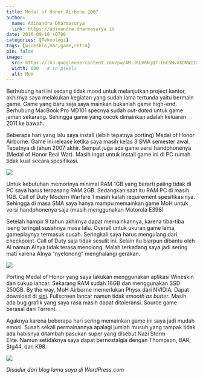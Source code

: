 ```yaml
---
title: Medal of Honor Airbone 2007
author:
  name: Adinandra Dharmasurya
  link: https://adinandra.dharmasurya.id
date: 2016-09-16 +0700
categories: [Teknologi]
tags: [wineskin,mac,game,retro]
pin: false
image:
  src: https://lh3.googleusercontent.com/pw/AM-JKLV6NjQ7-I6CSMvvXONW2IGi5bnIpLZOXBJgexdmzeNB-gZAmV4K7ctd9M9w1AcMsLZZmP0AS7loWvdwwhNpvNxlpUUExU35UfPBvC7dQWJg29DViNwBfOmKMfXBj2F1pBej8hMfDjUmG2aQXahYN-iiHA=w1280-h800-no?authuser=0
  width: 600   # in pixels
  alt: MoH
---
```


Berhubung hari ini sedang tidak mood untuk melanjutkan project kantor, akhirnya saya melakukan kegiatan yang sudah lama tertunda yaitu bermain game. Game yang baru saja saya mainkan bukanlah game high-end. Berhubung MacBook Pro MD101 specnya sudah *out-dated* untuk game jaman sekarang. Sehingga game yang cocok dimainkan adalah keluaran 2011 ke bawah.

Beberapa hari yang lalu saya install (lebih tepatnya porting) Medal of Honor Airborne. Game ini release ketika saya masih kelas 3 SMA semester awal. Tepatnya di tahun 2007 akhir. Sempat juga ada game versi handphonenya (Medal of Honor Real War). Masih ingat untuk install game ini di PC rumah tidak kuat secara spesifikasi.

![](https://lh3.googleusercontent.com/pw/AM-JKLVfswaIU3sXIb3WL1iA4R0DBcjIjNou3yjzuG5x-iyeimJNfubonpmMOi0hABxI6ioU0PcPB3-Akhk1swe548uM7GGw5wg4sD443-it8gDWKniQYG9I3UQiyM6CIwC_Pm0rGPfjaenAU98nCibLKTns6g=w1102-h699-no?authuser=0)

Untuk kebutuhan memorinya minimal RAM 1GB yang berarti paling tidak di PC saya harus terpasang RAM 2GB. Sedangkan saat itu RAM PC di masih 1GB. Call of Duty Modern Warfare 1 masih kalah requirement spesifikasinya. Sehingga di masa SMA saya hanya mampu memainkan game MoH untuk versi handphonenya saja (masih menggunakan Motorola E398)

Setelah hampir 9 tahun akhirnya dapat memainkannya, karena tiba-tiba iseng teringat susahnya masa lalu. Overall untuk ukuran game lama, gameplaynya termasuk susah. Seringkali saya harus mengulang dari checkpoint. Call of Duty saja tidak sesulit ini. Selain itu biarpun dibantu oleh AI namun AInya tidak terasa menolong. Malah terkadang saya jadi sering mati karena AInya "nyelonong" menghalangi gerakan.

![](https://lh3.googleusercontent.com/pw/AM-JKLVhWvWyYFWtwZFJWPQ4KySlMBKmR7_mAoRvSnHTMD7b621NCzwV7hQNamEVK9OBN47Z9i4AqW4mg-7M00dPfJtqRf-RnoL7hRW52MoD6JlNsTspu0SyK-4qH59ai5gS26LI0hQtceILL12W_XnSz12sNg=w1280-h800-no?authuser=0)

Porting Medal of Honor yang saya lakukan menggunakan aplikasi Wineskin dan cukup lancar. Sekarang RAM sudah 16GB dan menggunakan SSD 250GB. By the way, MoH Airborne memerlukan Physx dari NVIDIA. Dapat download di [sini](http://www.nvidia.com/object/physx-9.12.1031-legacy-driver.html). Fullscreen lancar namun tidak *smooth as butter*. Masih ada bug grafik yang saya rasa masih dapat ditoleransi. Source game berasal dari Torrent.

Agaknya karena beberapa hari sering memainkan game ini saya jadi mudah emosi. Susah sekali permainannya apalagi jumlah musuh yang tampak tidak ada habisnya ditambah pasukan super yang disebut Nazi Storm Elite. Namun setidaknya saya dapat bernostalgia dengan Thompson, BAR, Stg44, dan K98.

![](https://lh3.googleusercontent.com/pw/AM-JKLWyBhUNX4EjIL4wumB4t_QcID1Os2JC2BWDYcgDjrSWvBynGdN9yvXnDdIdtvLAt3TQ4hHIn5l_DXhY1fYMAa9dlkICpCqXrcTQUwGqR0P_5yxD9mWtKchy5Z2CfDzCmWV0u8rcLvuoYI-_YZgLKvSR0Q=w1280-h800-no?authuser=0)

*Disadur dari blog lama saya di WordPress.com*